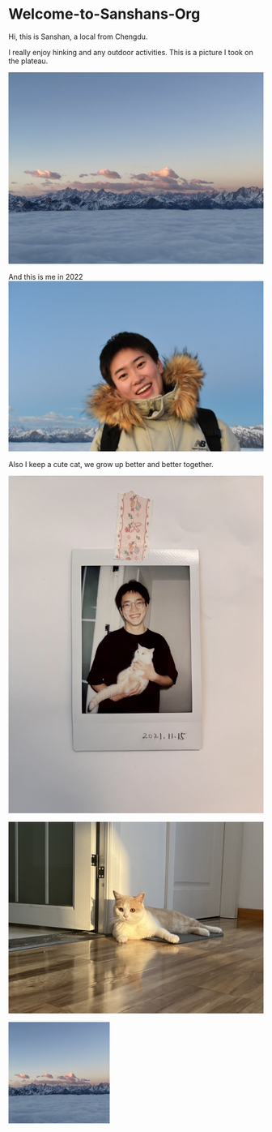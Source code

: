 # Welcome-to-Sanshans-Org

Hi, this is Sanshan, a local from Chengdu.

I really enjoy hinking and any outdoor activities. This is a picture I took on the plateau.

![Image text](https://github.com/gtb-2022-gan-sanshan/Welcome-to-Sanshans-Org/blob/main/0%20(2).jpg)

And this is me in 2022
![Image text](https://github.com/gtb-2022-gan-sanshan/Welcome-to-Sanshans-Org/blob/main/0%20(1).jpg)

Also I keep a cute cat, we grow up better and better together.

![Image text](https://github.com/gtb-2022-gan-sanshan/Welcome-to-Sanshans-Org/blob/main/0%20(3).jpg)


![Image text](https://github.com/gtb-2022-gan-sanshan/Welcome-to-Sanshans-Org/blob/main/0%20(5).jpg)




<img src="https://github.com/gtb-2022-gan-sanshan/Welcome-to-Sanshans-Org/blob/main/0%20(2).jpg" width="200" height="200"/><br/>
